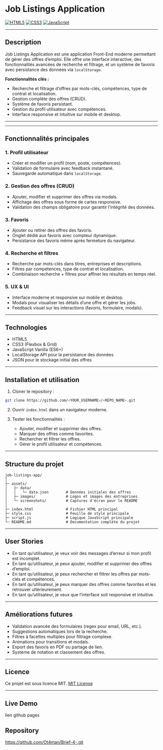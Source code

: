 #    Job Listings Application

[![HTML5](https://img.shields.io/badge/HTML5-%23E34F26?style=flat\&logo=html5\&logoColor=white)](https://developer.mozilla.org/en-US/docs/Web/HTML)
[![CSS3](https://img.shields.io/badge/CSS3-%231572B6?style=flat\&logo=css3\&logoColor=white)](https://developer.mozilla.org/en-US/docs/Web/CSS)
[![JavaScript](https://img.shields.io/badge/JavaScript-%23F7DF1E?style=flat\&logo=javascript\&logoColor=black)](https://developer.mozilla.org/en-US/docs/Web/JavaScript)


---

## **Description**

Job Listings Application est une application Front-End moderne permettant de gérer des offres d’emploi. Elle offre une interface interactive, des fonctionnalités avancées de recherche et filtrage, et un système de favoris avec persistance des données via `localStorage`.

**Fonctionnalités clés :**

* Recherche et filtrage d’offres par mots-clés, compétences, type de contrat et localisation.
* Gestion complète des offres (CRUD).
* Système de favoris persistant.
* Gestion du profil utilisateur avec compétences.
* Interface responsive et intuitive sur mobile et desktop.

---



---

## **Fonctionnalités principales**

### 1. Profil utilisateur

* Créer et modifier un profil (nom, poste, compétences).
* Validation de formulaire avec feedback instantané.
* Sauvegarde automatique dans `localStorage`.

### 2. Gestion des offres (CRUD)

* Ajouter, modifier et supprimer des offres via modals.
* Affichage des offres sous forme de cartes responsive.
* Validation des champs obligatoire pour garantir l’intégrité des données.

### 3. Favoris

* Ajouter ou retirer des offres des favoris.
* Onglet dédié aux favoris avec compteur dynamique.
* Persistance des favoris même après fermeture du navigateur.

### 4. Recherche et filtres

* Recherche par mots-clés dans titres, entreprises et descriptions.
* Filtres par compétences, type de contrat et localisation.
* Combinaison recherche + filtres pour affiner les résultats en temps réel.

### 5. UX & UI

* Interface moderne et responsive sur mobile et desktop.
* Modals pour visualiser les détails d’une offre et gérer les jobs.
* Feedback visuel sur les interactions (favoris, formulaire, modals).

---

## **Technologies**

* HTML5
* CSS3 (Flexbox & Grid)
* JavaScript Vanilla (ES6+)
* LocalStorage API pour la persistance des données
* JSON pour le stockage initial des offres

---

## **Installation et utilisation**

1. Cloner le repository :

```bash
git clone https://github.com/<YOUR_USERNAME>/<REPO_NAME>.git
```

2. Ouvrir `index.html` dans un navigateur moderne.
3. Tester les fonctionnalités :

   * Ajouter, modifier et supprimer des offres.
   * Marquer des offres comme favorites.
   * Rechercher et filtrer les offres.
   * Gérer le profil utilisateur et compétences.

---

## **Structure du projet**

```
job-listings-app/
│
├─ assets/
│   ├─ data/
│   │   └─ data.json        # Données initiales des offres
│   ├─ images/              # Logos et images des entreprises
│   └─ screenshots/         # Captures d'écran pour le README
│
├─ index.html               # Fichier HTML principal
├─ style.css                # Feuille de style principale
├─ script.js                # Logique JavaScript principale
└─ README.md                # Documentation complète du projet
```

---

## **User Stories**

* En tant qu’utilisateur, je veux voir des messages d’erreur si mon profil est incomplet.
* En tant qu’utilisateur, je peux ajouter, modifier et supprimer des offres d’emploi.
* En tant qu’utilisateur, je peux rechercher et filtrer les offres par mots-clés et compétences.
* En tant qu’utilisateur, je peux marquer des offres comme favorites et les retrouver ultérieurement.
* En tant qu’utilisateur, je veux que l’interface soit responsive et intuitive.

---

## **Améliorations futures**

* Validation avancée des formulaires (regex pour email, URL, etc.).
* Suggestions automatiques lors de la recherche.
* Filtres à facettes multiples pour filtrage complexe.
* Animations pour transitions et modals.
* Export des favoris en PDF ou partage de lien.
* Système de notation et classement des offres.

---

## **Licence**

Ce projet est sous licence MIT.
[MIT License](https://opensource.org/licenses/MIT)

---

## **Live Demo**

lien github pages

## **Repository**

https://github.com/Ot4man/Brief-4-.git